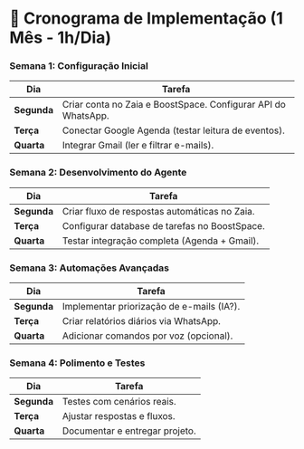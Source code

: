 # 📅 Cronograma de Implementação (1 Mês - 1h/Dia)  

### **Semana 1: Configuração Inicial**  
| Dia       | Tarefa                                      |  
|-----------|--------------------------------------------|  
| **Segunda** | Criar conta no Zaia e BoostSpace. Configurar API do WhatsApp. |  
| **Terça**  | Conectar Google Agenda (testar leitura de eventos). |  
| **Quarta** | Integrar Gmail (ler e filtrar e-mails). |  

### **Semana 2: Desenvolvimento do Agente**  
| Dia       | Tarefa                                      |  
|-----------|--------------------------------------------|  
| **Segunda** | Criar fluxo de respostas automáticas no Zaia. |  
| **Terça**  | Configurar database de tarefas no BoostSpace. |  
| **Quarta** | Testar integração completa (Agenda + Gmail). |  

### **Semana 3: Automações Avançadas**  
| Dia       | Tarefa                                      |  
|-----------|--------------------------------------------|  
| **Segunda** | Implementar priorização de e-mails (IA?). |  
| **Terça**  | Criar relatórios diários via WhatsApp. |  
| **Quarta** | Adicionar comandos por voz (opcional). |  

### **Semana 4: Polimento e Testes**  
| Dia       | Tarefa                                      |  
|-----------|--------------------------------------------|  
| **Segunda** | Testes com cenários reais. |  
| **Terça**  | Ajustar respostas e fluxos. |  
| **Quarta** | Documentar e entregar projeto. |  
